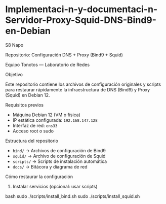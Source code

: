 # Implementaci-n-y-documentaci-n-Servidor-Proxy-Squid-DNS-Bind9-en-Debian
S8 Napo


Repositorio: Configuración DNS + Proxy (Bind9 + Squid)

Equipo Tonotos — Laboratorio de Redes



Objetivo

Este repositorio contiene los archivos de configuración originales y scripts para restaurar rápidamente la infraestructura de DNS (Bind9) y Proxy (Squid) en Debian 12.



 Requisitos previos

- Máquina Debian 12 (VM o física)
- IP estática configurada: `192.168.147.128`
- Interfaz de red: `ens33`
- Acceso root o sudo


 Estructura del repositorio

- `bind/` → Archivos de configuración de Bind9
- `squid/` → Archivo de configuración de Squid
- `scripts/` → Scripts de instalación automática
- `docs/` → Bitácora y diagrama de red



Cómo restaurar la configuración

 1. Instalar servicios (opcional: usar scripts)

bash
sudo ./scripts/install_bind.sh
sudo ./scripts/install_squid.sh
